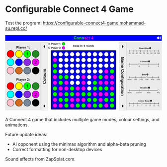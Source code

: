 # Configurable Connect 4 Game
Test the program: https://configurable-connect4-game.mohammad-su.repl.co/

![Configurable Connect 4 Game - Screenshot](Connect4-screenshot.png)

A Connect 4 game that includes multiple game modes, colour settings, and animations.

Future update ideas:

- AI opponent using the minimax algorithm and alpha-beta pruning
- Correct formatting for non-desktop devices

Sound effects from ZapSplat.com.
